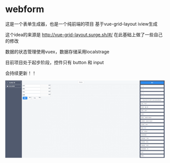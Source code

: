 # webform
这是一个表单生成器，也是一个纯前端的项目
基于vue-grid-layout iview生成

这个idea的来源是 http://vue-grid-layout.surge.sh/#/
在此基础上做了一些自己的修改

数据的状态管理使用vuex，数据存储采用localstrage

目前项目处于起步阶段，控件只有 button 和 input

会持续更新！！

![效果演示](https://github.com/HinduLotus/webform/blob/master/static/%E6%BC%94%E7%A4%BA.png)

